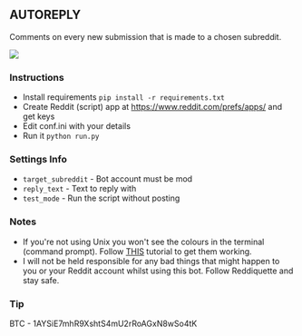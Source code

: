 ## AUTOREPLY

Comments on every new submission that is made to a chosen subreddit.

![](ss.jpg)

### Instructions

-   Install requirements `pip install -r requirements.txt`
-   Create Reddit (script) app at <https://www.reddit.com/prefs/apps/> and get keys
-   Edit conf.ini with your details
-   Run it `python run.py`

### Settings Info

-   `target_subreddit` - Bot account must be mod
-   `reply_text` - Text to reply with
-   `test_mode` - Run the script without posting

### Notes

-   If you're not using Unix you won't see the colours in the terminal (command prompt). Follow [THIS](https://recycledrobot.co.uk/words/?print-python-colours) tutorial to get them working.
-   I will not be held responsible for any bad things that might happen to you or your Reddit account whilst using this bot. Follow Reddiquette and stay safe.

### Tip

BTC - 1AYSiE7mhR9XshtS4mU2rRoAGxN8wSo4tK
